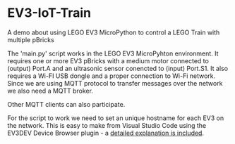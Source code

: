 # EV3-IoT-Train
A demo about using LEGO EV3 MicroPython to control a LEGO Train with multiple pBricks

The 'main.py' script works in the LEGO EV3  MicroPyhton environment.
It requires one or more EV3 pBricks with a medium motor connected to (output) Port.A and
an ultrasonic sensor conencted to (input) Port.S1.
It also requires a Wi-FI USB dongle and a proper connection to Wi-Fi network.
Since we are using MQTT protocol to transfer messages over the network we also need a MQTT broker.

Other MQTT clients can also participate.

For the script to work we need to set an unique hostname for each EV3 on the network.
This is easy to make from Visual Studio Code using the EV3DEV Device Browser plugin -
a [detailed explanation is included](https://github.com/JorgePe/EV3-IoT-Train/blob/master/changehostname.md).
